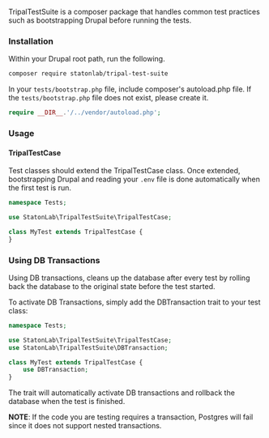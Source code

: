 TripalTestSuite is a composer package that handles
common test practices such as bootstrapping Drupal
before running the tests.

### Installation
Within your Drupal root path, run the following.
```bash
composer require statonlab/tripal-test-suite
```

In your `tests/bootstrap.php` file, include composer's autoload.php file. 
If the `tests/bootstrap.php` file does not exist, please create it.

```php
require __DIR__.'/../vendor/autoload.php';
```

### Usage

#### TripalTestCase
Test classes should extend the TripalTestCase class. Once extended, bootstrapping 
Drupal and reading your `.env` file is done automatically when the first test is run.

```php
namespace Tests;

use StatonLab\TripalTestSuite\TripalTestCase;

class MyTest extends TripalTestCase {
}
```

### Using DB Transactions
Using DB transactions, cleans up the database after every test by rolling back
the database to the original state before the test started.

To activate DB Transactions, simply add the DBTransaction trait to your test class:

```php
namespace Tests;

use StatonLab\TripalTestSuite\TripalTestCase;
use StatonLab\TripalTestSuite\DBTransaction;

class MyTest extends TripalTestCase {
	use DBTransaction;
}
```

The trait will automatically activate DB transactions and rollback the database when the test is finished.

**NOTE**: If the code you are testing requires
a transaction, Postgres will fail since it does not support nested transactions.

